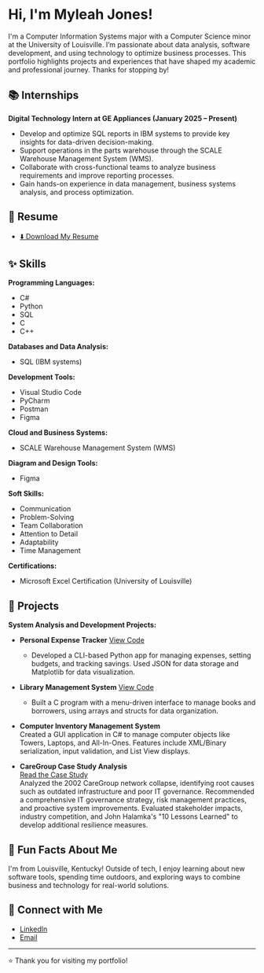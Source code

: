 # Hi, I'm Myleah Jones!

I'm a Computer Information Systems major with a Computer Science minor at the University of Louisville. I’m passionate about data analysis, software development, and using technology to optimize business processes. This portfolio highlights projects and experiences that have shaped my academic and professional journey. Thanks for stopping by!

## 📚 Internships

 **Digital Technology Intern at GE Appliances (January 2025 – Present)**
  - Develop and optimize SQL reports in IBM systems to provide key insights for data-driven decision-making.
  - Support operations in the parts warehouse through the SCALE Warehouse Management System (WMS).
  - Collaborate with cross-functional teams to analyze business requirements and improve reporting processes.
  - Gain hands-on experience in data management, business systems analysis, and process optimization.

## 📄 Resume

- [⬇️ Download My Resume](https://raw.githubusercontent.com/myyleah/Portfolio/main/Myleah%20Jones%20Resume%2011.19.docx)

## ✨ Skills

**Programming Languages:**

- C#
- Python
- SQL
- C
- C++

**Databases and Data Analysis:**

- SQL (IBM systems)

**Development Tools:**

- Visual Studio Code
- PyCharm
- Postman
- Figma

**Cloud and Business Systems:**

- SCALE Warehouse Management System (WMS)

**Diagram and Design Tools:**

- Figma
  
 **Soft Skills:**

- Communication
- Problem-Solving
- Team Collaboration
- Attention to Detail
- Adaptability
- Time Management

**Certifications:**

- Microsoft Excel Certification (University of Louisville)

## 📂 Projects

**System Analysis and Development Projects:**

- **Personal Expense Tracker**
   [View Code](https://github.com/myyleah/Portfolio/blob/main/expense_tracker.py)
  - Developed a CLI-based Python app for managing expenses, setting budgets, and tracking savings. Used JSON for data storage and Matplotlib for data visualization.

- **Library Management System**
   [View Code](https://github.com/myyleah/Portfolio/blob/main/library.c)  
   -  Built a C program with a menu-driven interface to manage books and borrowers, using arrays and structs for data organization.

- **Computer Inventory Management System**  
  Created a GUI application in C# to manage computer objects like Towers, Laptops, and All-In-Ones. Features include XML/Binary serialization, input validation, and List View displays.

- **CareGroup Case Study Analysis**  
  [Read the Case Study](https://github.com/myyleah/Portfolio/blob/main/Care%20Group%20Case%20Study.docx)  
  Analyzed the 2002 CareGroup network collapse, identifying root causes such as outdated infrastructure and poor IT governance. Recommended a comprehensive IT governance strategy, risk management practices, and proactive system improvements. Evaluated stakeholder impacts, industry competition, and John Halamka's "10 Lessons Learned" to develop additional resilience measures.

## 🌟 Fun Facts About Me

I'm from Louisville, Kentucky! Outside of tech, I enjoy learning about new software tools, spending time outdoors, and exploring ways to combine business and technology for real-world solutions.

## 🤝 Connect with Me

- [LinkedIn](https://www.linkedin.com/in/myleah-jones/)
- [Email](mailto:mjjone04@louisville.edu)

---

⭐️ Thank you for visiting my portfolio!

